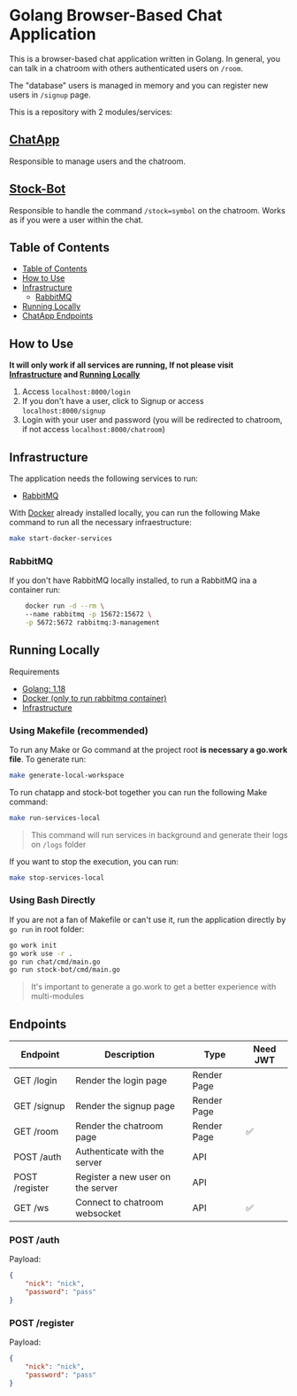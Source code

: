 # Golang Browser-Based Chat Application

This is a browser-based chat application written in Golang. In general, you can talk in a chatroom with others authenticated users on `/room`.

The "database" users is managed in memory and you can register new users in `/signup` page.

This is a repository with 2 modules/services:

## [ChatApp](./chat/)
Responsible to manage users and the chatroom.

## [Stock-Bot](./stock-bot/)
Responsible to handle the command `/stock=symbol` on the chatroom. Works as if you were a user within the chat.

## Table of Contents

- [Table of Contents](#table-of-contents)
- [How to Use](#how-to-use)
- [Infrastructure](#infrastructure)
    - [RabbitMQ](#rabbitmq)
- [Running Locally](#running-localy)
- [ChatApp Endpoints](#Endpoints)

## How to Use
**It will only work if all services are running, If not please visit [Infrastructure](#infrastructure) and [Running Locally](#running-localy)**

1. Access `localhost:8000/login`
2. If you don't have a user, click to Signup or access `localhost:8000/signup`
3. Login with your user and password (you will be redirected to chatroom, if not access `localhost:8000/chatroom`) 

## Infrastructure
The application needs the following services to run:
- [RabbitMQ](https://www.rabbitmq.com/)

With [Docker](https://www.docker.com/products/docker-desktop/) already installed locally, you can run the following Make command to run all the necessary infraestructure:

```bash
make start-docker-services
```

### RabbitMQ
If you don't have RabbitMQ locally installed, to run a RabbitMQ ina a container run:
```bash
	docker run -d --rm \ 
    --name rabbitmq -p 15672:15672 \
    -p 5672:5672 rabbitmq:3-management
```

## Running Locally

Requirements
- [Golang: 1.18](https://go.dev/dl/)
- [Docker (only to run rabbitmq container)](https://www.docker.com/products/docker-desktop/) 
- [Infrastructure](#infrastructure)

### Using Makefile (recommended)
To run any Make or Go command at the project root **is necessary a go.work file**. To generate run:
```bash
make generate-local-workspace
```

To run chatapp and stock-bot together you can run the following Make command:
```bash
make run-services-local
```
> This command will run services in background and generate their logs on `/logs` folder

If you want to stop the execution, you can run:
```bash
make stop-services-local
```

### Using Bash Directly
If you are not a fan of Makefile or can't use it, run the application directly by `go run` in root folder:
```bash
go work init
go work use -r . 
go run chat/cmd/main.go
go run stock-bot/cmd/main.go
```
> It's important to generate a go.work to get a better experience with multi-modules

## Endpoints
| Endpoint | Description | Type | Need JWT |
|---       |---          |---   |---   
| GET /login | Render the login page | Render Page |  |
| GET /signup | Render the signup page | Render Page | |
| GET /room | Render the chatroom page | Render Page | :white_check_mark: 
| POST /auth | Authenticate with the server | API |  |
| POST /register | Register a new user on the server | API | |
| GET /ws | Connect to chatroom websocket | API | :white_check_mark: |

### POST /auth
Payload:
```json
{
    "nick": "nick",
    "password": "pass"
}
```

### POST /register
Payload:
```json
{
    "nick": "nick",
    "password": "pass"
}
```